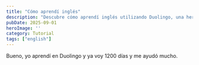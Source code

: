 ```yaml
---
title: "Cómo aprendí inglés"
description: "Descubre cómo aprendí inglés utilizando Duolingo, una herramienta que me ha acompañado por más de 1200 días y ha sido de gran ayuda."
pubDate: 2025-09-01
heroImage: ''
category: Tutorial
tags: ["english"]
---
```


Bueno, yo aprendí en Duolingo y ya voy 1200 días y me ayudó mucho.
